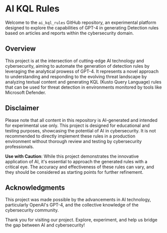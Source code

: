 # AI KQL Rules

Welcome to the `ai_kql_rules` GitHub repository, an experimental platform designed to explore the capabilities of GPT-4 in generating Detection rules based on articles and reports within the cybersecurity domain.

## Overview

This project is at the intersection of cutting-edge AI technology and cybersecurity, aiming to automate the generation of detection rules by leveraging the analytical prowess of GPT-4. It represents a novel approach to understanding and responding to the evolving threat landscape by analyzing textual content and generating KQL (Kusto Query Language) rules that can be used for threat detection in environments monitored by tools like Microsoft Defender.

## Disclaimer

Please note that all content in this repository is AI-generated and intended for experimental use only. This project is designed for educational and testing purposes, showcasing the potential of AI in cybersecurity. It is not recommended to directly implement these rules in a production environment without thorough review and testing by cybersecurity professionals.

**Use with Caution**: While this project demonstrates the innovative application of AI, it's essential to approach the generated rules with a critical eye. The accuracy and effectiveness of these rules can vary, and they should be considered as starting points for further refinement.

## Acknowledgments

This project was made possible by the advancements in AI technology, particularly OpenAI's GPT-4, and the collective knowledge of the cybersecurity community.

Thank you for visiting our project. Explore, experiment, and help us bridge the gap between AI and cybersecurity!



